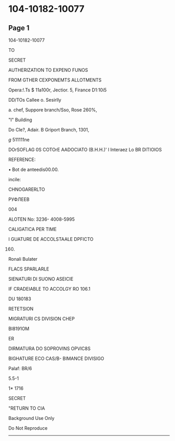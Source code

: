 # 104-10182-10077

## Page 1

104-10182-10077

TO

SECRET

AUTHERIZATION TO EXPENO FUNOS

FROM GTHER CEXPONEMTS ALLOTMENTS

Opera:!.Ts $ 11a100r, Jectior. 5, Firance D1:10i5

DD/TOs Callee o. Sesirlly

a. chef, Suppore branch/Sso, Rose 260%,

"I" Building

Do Cle?, Adair. B Griport Branch, 1301,

*g* 511111ne

DOrSOFLAG 0S COTOrE AADOCIATO (B.H.H.)' l Interaez Lo BR DITIOIOS

REFERENCE:

• Bot de anteedis00.00.

incile:

CHNOGARERLTO

РУФЛЕЕВ

004

ALOTEN No: 3236- 4008-5995

CALIGATICA PER TIME

I GUATURE DE ACCOLSTAALE DPFICTO

160.

Ronali Bulater

FLACS SPARLARLE

SIENATURI DI SUONO ASEICIE

IF CRADEIABLE TO ACCOLGY RO 106.1

DU 180183

RETETSION

MIGRATURI CS DIVISION CHEP

BI8191OM

ER

DIRMATURA DO SOPROVINS OPVIC8S

BIGHATURE ECO CAS/B- BIMANCE DIVISIGO

Palaf: BR/6

5.5-1

1* 1716

SECRET

"RETURN TO CIA

Background Use Only

Do Not Reproduce

---

